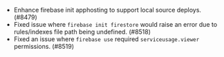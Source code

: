 - Enhance firebase init apphosting to support local source deploys. (#8479)
- Fixed issue where `firebase init firestore` would raise an error due to rules/indexes file path being undefined. (#8518)
- Fixed an issue where `firebase use` required `serviceusage.viewer` permissions. (#8519)

